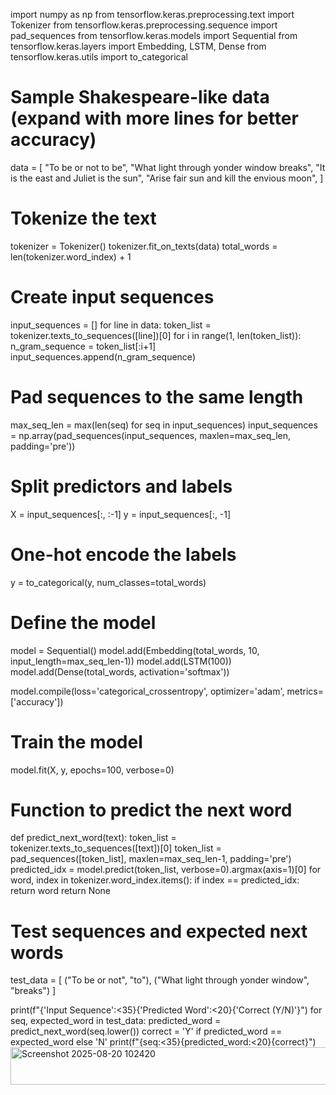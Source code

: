 import numpy as np
from tensorflow.keras.preprocessing.text import Tokenizer
from tensorflow.keras.preprocessing.sequence import pad_sequences
from tensorflow.keras.models import Sequential
from tensorflow.keras.layers import Embedding, LSTM, Dense
from tensorflow.keras.utils import to_categorical

# Sample Shakespeare-like data (expand with more lines for better accuracy)
data = [
    "To be or not to be",
    "What light through yonder window breaks",
    "It is the east and Juliet is the sun",
    "Arise fair sun and kill the envious moon",
]

# Tokenize the text
tokenizer = Tokenizer()
tokenizer.fit_on_texts(data)
total_words = len(tokenizer.word_index) + 1

# Create input sequences
input_sequences = []
for line in data:
    token_list = tokenizer.texts_to_sequences([line])[0]
    for i in range(1, len(token_list)):
        n_gram_sequence = token_list[:i+1]
        input_sequences.append(n_gram_sequence)

# Pad sequences to the same length
max_seq_len = max(len(seq) for seq in input_sequences)
input_sequences = np.array(pad_sequences(input_sequences, maxlen=max_seq_len, padding='pre'))

# Split predictors and labels
X = input_sequences[:, :-1]
y = input_sequences[:, -1]

# One-hot encode the labels
y = to_categorical(y, num_classes=total_words)

# Define the model
model = Sequential()
model.add(Embedding(total_words, 10, input_length=max_seq_len-1))
model.add(LSTM(100))
model.add(Dense(total_words, activation='softmax'))

model.compile(loss='categorical_crossentropy', optimizer='adam', metrics=['accuracy'])

# Train the model
model.fit(X, y, epochs=100, verbose=0)

# Function to predict the next word
def predict_next_word(text):
    token_list = tokenizer.texts_to_sequences([text])[0]
    token_list = pad_sequences([token_list], maxlen=max_seq_len-1, padding='pre')
    predicted_idx = model.predict(token_list, verbose=0).argmax(axis=1)[0]
    for word, index in tokenizer.word_index.items():
        if index == predicted_idx:
            return word
    return None

# Test sequences and expected next words
test_data = [
    ("To be or not", "to"),
    ("What light through yonder window", "breaks")
]

print(f"{'Input Sequence':<35}{'Predicted Word':<20}{'Correct (Y/N)'}")
for seq, expected_word in test_data:
    predicted_word = predict_next_word(seq.lower())
    correct = 'Y' if predicted_word == expected_word else 'N'
    print(f"{seq:<35}{predicted_word:<20}{correct}")
<img width="592" height="60" alt="Screenshot 2025-08-20 102420" src="https://github.com/user-attachments/assets/14405fc4-360f-423e-be41-46cb43e9eafc" />


    
